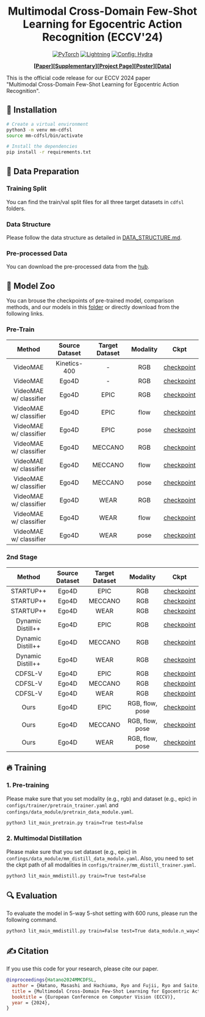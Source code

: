 <div align="center">

# Multimodal Cross-Domain Few-Shot Learning for Egocentric Action Recognition (ECCV'24)

<a href="https://pytorch.org/get-started/locally/"><img alt="PyTorch" src="https://img.shields.io/badge/PyTorch-ee4c2c?logo=pytorch&logoColor=white"></a>
<a href="https://pytorchlightning.ai/"><img alt="Lightning" src="https://img.shields.io/badge/-Lightning-792ee5?logo=pytorchlightning&logoColor=white"></a>
<a href="https://hydra.cc/"><img alt="Config: Hydra" src="https://img.shields.io/badge/Config-Hydra-89b8cd"></a>

**[[Paper](https://masashi-hatano.github.io/assets/pdf/mm-cdfsl.pdf)][[Supplementary](https://masashi-hatano.github.io/assets/pdf/mm-cdfsl_supp.pdf)][[Project Page](https://masashi-hatano.github.io/MM-CDFSL/)][[Poster](https://masashi-hatano.github.io/assets/pdf/mm-cdfsl_poster.pdf)][[Data](https://huggingface.co/datasets/masashi-hatano/MM-CDFSL/tree/main)]**

</div>

This is the official code release for our ECCV 2024 paper \
"Multimodal Cross-Domain Few-Shot Learning for Egocentric Action Recognition".

## 🔨 Installation
```bash
# Create a virtual environment
python3 -m venv mm-cdfsl
source mm-cdfsl/bin/activate

# Install the dependencies
pip install -r requirements.txt
```

## 📂 Data Preparation
### Training Split
You can find the train/val split files for all three target datasets in `cdfsl` folders.

### Data Structure
Please follow the data structure as detailed in [DATA_STRUCTURE.md](https://github.com/masashi-hatano/MM-CDFSL/blob/main/DATA_STRUCTURE.md).

### Pre-processed Data
You can download the pre-processed data from the [hub](https://huggingface.co/datasets/masashi-hatano/MM-CDFSL/tree/main).

## 📍 Model Zoo
You can brouse the checkpoints of pre-trained model, comparison methods, and our models in this [folder](https://keio.box.com/s/ltyp8yksxa9nuyx77f5ma6bxbv7s8389) or directly download from the following links.

### Pre-Train

<div align="center">

|  Method  | Source Dataset | Target Dataset | Modality | Ckpt |
| :------: | :------------: | :------------: | :------: | :--: |
| VideoMAE | Kinetics-400 | - | RGB | [checkpoint](https://keio.box.com/shared/static/k71pgayzc4kkbe3n98tc4atakj8d04f0.pth) |
| VideoMAE | Ego4D | - | RGB | [checkpoint](https://keio.box.com/shared/static/svebiau84n32kl9cl4s1lov3zjipb0v1.pt) |
| VideoMAE w/ classifier | Ego4D | EPIC | RGB | [checkpoint](https://keio.box.com/shared/static/9pr0o9jtxv7i6azwpjss2vjhhfgvtaco.pt) |
| VideoMAE w/ classifier | Ego4D | EPIC | flow | [checkpoint](https://keio.box.com/shared/static/e20y6fx4pva1i0mcvv11q3lgqhoixmal.pt) |
| VideoMAE w/ classifier | Ego4D | EPIC | pose | [checkpoint](https://keio.box.com/shared/static/8i7k76vimvnxo6r6pwtpjiai83qy8cx3.pt) |
| VideoMAE w/ classifier | Ego4D | MECCANO | RGB | [checkpoint](https://keio.box.com/shared/static/l44k9dmebz5ft4pos6kznfbshpbnn306.pt) |
| VideoMAE w/ classifier | Ego4D | MECCANO | flow | [checkpoint](https://keio.box.com/shared/static/c07ugtpkjcg5010dc9c12qjt7ylialic.pt) |
| VideoMAE w/ classifier | Ego4D | MECCANO | pose | [checkpoint](https://keio.box.com/shared/static/54dno3qfm6brke5iidls94cmtk1asdb9.pt) |
| VideoMAE w/ classifier | Ego4D | WEAR | RGB | [checkpoint](https://keio.box.com/shared/static/q2ckke6wmyufgay0o4t95z7bkovg86bz.pt) |
| VideoMAE w/ classifier | Ego4D | WEAR | flow | [checkpoint](https://keio.box.com/shared/static/vzq5spkm0xeldkov73p8gbhj26yyctjj.pt) |
| VideoMAE w/ classifier | Ego4D | WEAR | pose | [checkpoint](https://keio.box.com/shared/static/8w85fkc1nlwbgapuuxupzov3cd0v14dx.pt) |

</div>


### 2nd Stage

<div align="center">

|  Method  | Source Dataset | Target Dataset | Modality | Ckpt |
| :------: | :------------: | :------------: | :------: | :--: |
| STARTUP++ | Ego4D | EPIC | RGB | [checkpoint](https://keio.box.com/shared/static/henl7rx9dknc28yty1d8veaee4la6axg.pt) |
| STARTUP++ | Ego4D | MECCANO | RGB | [checkpoint](https://keio.box.com/shared/static/8v0aesw4adj5vgecykqj77korq5kqsc6.pt) |
| STARTUP++ | Ego4D | WEAR | RGB | [checkpoint](https://keio.box.com/shared/static/sz8veo961xaorqlc9yjcf7h59pzyl3pg.pt) |
| Dynamic Distill++ | Ego4D | EPIC | RGB | [checkpoint](https://keio.box.com/shared/static/n9djko04ckzrk45j3m06cabtgm6wvm8p.pt) |
| Dynamic Distill++ | Ego4D | MECCANO | RGB | [checkpoint](https://keio.box.com/shared/static/ay40mcw5cr1i4rihqu8gaav2k2k2lad2.pt) |
| Dynamic Distill++ | Ego4D | WEAR | RGB | [checkpoint](https://keio.box.com/shared/static/nvv0otmgjqfbuui2ce0hx8h1uo44ssko.pt) |
| CDFSL-V | Ego4D | EPIC | RGB | [checkpoint](https://keio.box.com/shared/static/nx8lt1aghlqfp6ay15st5e31g8x9k7l7.pt) |
| CDFSL-V | Ego4D | MECCANO | RGB | [checkpoint](https://keio.box.com/shared/static/u6t2lg092wvbwgri9zdie314ye0ujpdt.pt) |
| CDFSL-V | Ego4D | WEAR | RGB | [checkpoint](https://keio.box.com/shared/static/84c262upfhmagln06k4znscoggt2dag2.pt) |
| Ours | Ego4D | EPIC | RGB, flow, pose | [checkpoint](https://keio.box.com/shared/static/u2mig7f0lsyqjztljszema38oi09ub6t.pt) |
| Ours | Ego4D | MECCANO | RGB, flow, pose | [checkpoint](https://keio.box.com/shared/static/39cs8ug82i2ufoncwx6dayds6bfrrp18.pt) |
| Ours | Ego4D | WEAR | RGB, flow, pose | [checkpoint](https://keio.box.com/shared/static/yxzzrj1j2mno0e06p4l0gfcbti45kbb3.pt) |

</div>

## 🔥 Training
### 1. Pre-training
Please make sure that you set modality (e.g., rgb) and dataset (e.g., epic) in `configs/trainer/pretrain_trainer.yaml` and `confings/data_module/pretrain_data_module.yaml`.
```bash
python3 lit_main_pretrain.py train=True test=False
```

### 2. Multimodal Distillation
Please make sure that you set dataset (e.g., epic) in `confings/data_module/mm_distill_data_module.yaml`.
Also, you need to set the ckpt path of all modalities in `configs/trainer/mm_distill_trainer.yaml`.
```bash
python3 lit_main_mmdistill.py train=True test=False 
```

## 🔍 Evaluation
To evaluate the model in 5-way 5-shot setting with 600 runs, please run the following command.
```bash
python3 lit_main_mmdistill.py train=False test=True data_module.n_way=5 data_module.k_shot=5 data_module.episodes=600
```

## ✍️ Citation
If you use this code for your research, please cite our paper.
```bib
@inproceedings{Hatano2024MMCDFSL,
  author = {Hatano, Masashi and Hachiuma, Ryo and Fujii, Ryo and Saito, Hideo},
  title = {Multimodal Cross-Domain Few-Shot Learning for Egocentric Action Recognition},
  booktitle = {European Conference on Computer Vision (ECCV)},
  year = {2024},
}
```
